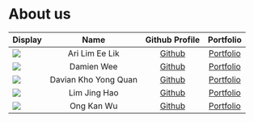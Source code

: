 # About us

Display |      Name      | Github Profile | Portfolio 
--------|:--------------:|:--------------:|:---------:
![](https://media.licdn.com/dms/image/D5603AQHkV-k6X1OrwQ/profile-displayphoto-shrink_800_800/0/1706546079560?e=1715212800&v=beta&t=VDt-L7UCUhnFvCu_JsGbKvcP_C6_H84GbD-9pn3_kmA) | Ari Lim Ee Lik | [Github](https://github.com/genexus85) | [Portfolio](https://www.linkedin.com/in/ari-lim/)
![](https://media.licdn.com/dms/image/D5603AQFuRLdtBPRF8w/profile-displayphoto-shrink_800_800/0/1695963119816?e=1715212800&v=beta&t=btdWBxTXo9eNexJwXHUDuklszbhbh948neJym3ReKjg) | Damien Wee | [Github](https://github.com/damiwee) | [Portfolio](https://www.linkedin.com/in/damien-wee-jl/)
![](https://avatars.githubusercontent.com/u/110613918?v=4) | Davian Kho Yong Quan | [Github](https://github.com/Daviancold) | [Portfolio](https://daviancold.netlify.app)
![](https://media.licdn.com/dms/image/D5603AQFdPfbYvCPsKg/profile-displayphoto-shrink_200_200/0/1707484393431?e=1715212800&v=beta&t=wTkp-P9RPsxZt6f-r-tZzLGDxIpgqxlG0u1kHG4VIX4) | Lim Jing Hao | [Github](https://github.com/JingHaoooo) | [Portfolio](https://www.linkedin.com/in/jing-hao-lim-684326290/)
![](https://media.licdn.com/dms/image/D5603AQG6kNYQZZB8Yw/profile-displayphoto-shrink_400_400/0/1695541754470?e=1715212800&v=beta&t=yABBk4FeDSfAyuSrM--nT9p-c2br34pKdqKomHPOwZ0) | Ong Kan Wu | [Github](https://github.com/OKW32) | [Portfolio](https://www.linkedin.com/in/ong-kan-wu-4a869726a/)
